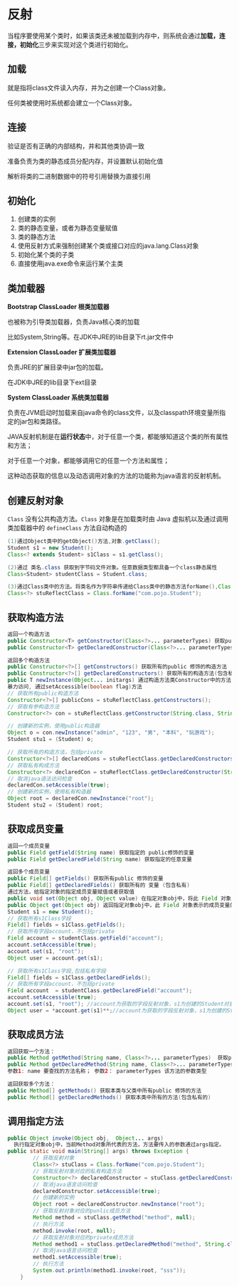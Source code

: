 # 反射

当程序要使用某个类时，如果该类还未被加载到内存中，则系统会通过**加载，连接，初始化**三步来实现对这个类进行初始化。

## 加载

就是指将class文件读入内存，并为之创建一个Class对象。

任何类被使用时系统都会建立一个Class对象。

## 连接

验证是否有正确的内部结构，并和其他类协调一致

准备负责为类的静态成员分配内存，并设置默认初始化值

解析将类的二进制数据中的符号引用替换为直接引用

## 初始化

1. 创建类的实例
2. 类的静态变量，或者为静态变量赋值
3. 类的静态方法
4. 使用反射方式来强制创建某个类或接口对应的java.lang.Class对象
5. 初始化某个类的子类
6. 直接使用java.exe命令来运行某个主类

## 类加载器

**Bootstrap ClassLoader 根类加载器**

也被称为引导类加载器，负责Java核心类的加载

比如System,String等。在JDK中JRE的lib目录下rt.jar文件中

**Extension ClassLoader 扩展类加载器**

负责JRE的扩展目录中jar包的加载。

在JDK中JRE的lib目录下ext目录

**System ClassLoader 系统类加载器**

负责在JVM启动时加载来自java命令的class文件，以及classpath环境变量所指定的jar包和类路径。

JAVA反射机制是在**运行状态**中，对于任意一个类，都能够知道这个类的所有属性和方法；

对于任意一个对象，都能够调用它的任意一个方法和属性；

这种动态获取的信息以及动态调用对象的方法的功能称为java语言的反射机制。

## 创建反射对象

`Class` 没有公共构造方法。`Class` 对象是在加载类时由 Java 虚拟机以及通过调用类加载器中的 `defineClass` 方法自动构造的

```Java
(1)通过Object类中的getObject()方法,对象.getClass();
Student s1 = new Student();
Class<? extends Student> s1Class = s1.getClass();

(2)通过 类名.class 获取到字节码文件对象。任意数据类型都具备一个class静态属性
Class<Student> studentClass = Student.class;

(3)通过Class类中的方法。将类名作为字符串传递给Class类中的静态方法forName(),Class.forName(全限定类名)
Class<?> stuReflectClass = Class.forName("com.pojo.Student");
```

## 获取构造方法

```Java
返回一个构造方法
public Constructor<T> getConstructor(Class<?>... parameterTypes) 获取public修饰, 指定参数类型所对应的构造方法
public Constructor<T> getDeclaredConstructor(Class<?>... parameterTypes) 获取指定参数类型所对应的构造方法(包含私有的)

返回多个构造方法
public Constructor<?>[] getConstructors() 获取所有的public 修饰的构造方法
public Constructor<?>[] getDeclaredConstructors() 获取所有的构造方法(包含私有的)
public T newInstance(Object... initargs) 通过构造方法类Constructor中的方法，创建对象
暴力访问, 通过setAccessible(boolean flag)方法
// 获取所有public构造方法
Constructor<?>[] publicCons = stuReflectClass.getConstructors();
// 获取有参构造方法
Constructor<?> con = stuReflectClass.getConstructor(String.class, String.class, String.class, String.class, String.class, String.class);

// 创建新的实例，使用public构造器
Object o = con.newInstance("admin", "123", "男", "本科", "玩游戏");
Student stu1 = (Student) o;

// 获取所有的构造方法，包括private
Constructor<?>[] declaredCons = stuReflectClass.getDeclaredConstructors();
// 获取私有构成方法
Constructor<?> declaredCon = stuReflectClass.getDeclaredConstructor(String.class);
// 取消java语法访问检查
declaredCon.setAccessible(true);
// 创建新的实例，使用私有构造器
Object root = declaredCon.newInstance("root");
Student stu2 = (Student) root;
```

## 获取成员变量

```Java
返回一个成员变量
public Field getField(String name) 获取指定的 public修饰的变量
public Field getDeclaredField(String name) 获取指定的任意变量

返回多个成员变量
public Field[] getFields() 获取所有public 修饰的变量
public Field[] getDeclaredFields() 获取所有的 变量 (包含私有)
通过方法，给指定对象的指定成员变量赋值或者获取值
public void set(Object obj, Object value) 在指定对象obj中，将此 Field 对象表示的成员变量设置为指定的新值
public Object get(Object obj) 返回指定对象obj中，此 Field 对象表示的成员变量的值
Student s1 = new Student();
// 获取所有s1Class字段
Field[] fields = s1Class.getFields();
// 获取所有字段account，不包括private
Field account = studentClass.getField("account");
account.setAccessible(true);
account.set(s1, "root");
Object user = account.get(s1);

// 获取所有s1Class字段,包括私有字段
Field[] fields = s1Class.getDeclaredFields();
// 获取所有字段account，不包括private
Field account  = studentClass.getDeclaredField("account");
account.setAccessible(true);
account.set(s1, "root"); //account为获取的字段反射对象，s1为创建的Student对象
Object user = *account.get(s1)**;//account为获取的字段反射对象，s1为创建的Student对象
```

## 获取成员方法

```Java
返回获取一个方法：
public Method getMethod(String name, Class<?>... parameterTypes)  获取public 修饰的方法
public Method getDeclaredMethod(String name, Class<?>... parameterTypes) 获取任意的方法，包含私有的
参数1: name 要查找的方法名称； 参数2： parameterTypes 该方法的参数类型

返回获取多个方法：
public Method[] getMethods() 获取本类与父类中所有public 修饰的方法
public Method[] getDeclaredMethods() 获取本类中所有的方法(包含私有的)
```

## 调用指定方法

```Java
public Object invoke(Object obj,  Object... args)
  执行指定对象obj中，当前Method对象所代表的方法，方法要传入的参数通过args指定。
public static void main(String[] args) throws Exception {
        // 获取反射对象
        Class<?> stuClass = Class.forName("com.pojo.Student");
        // 获取反射对象对应的私有构造方法
        Constructor<?> declaredConstructor = stuClass.getDeclaredConstructor(String.class);
        // 取消java语言访问检查
        declaredConstructor.setAccessible(true);
        // 创建新的实例
        Object root = declaredConstructor.newInstance("root");
        // 获取反射对象对应的punlic成员方法
        Method method = stuClass.getMethod("method", null);
        // 执行方法
        method.invoke(root, null);
        // 获取反射对象对应的private成员方法
        Method method1 = stuClass.getDeclaredMethod("method", String.class);
        // 取消java语言访问检查
        method1.setAccessible(true);
        // 执行方法
        System.out.println(method1.invoke(root, "sss"));
    }
```